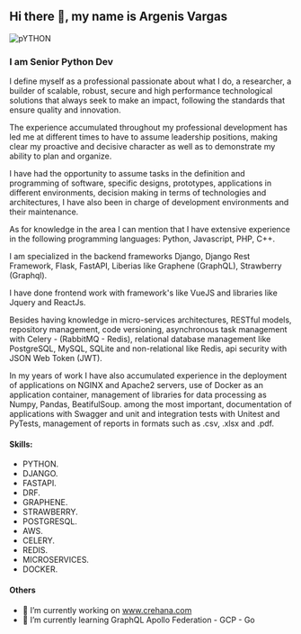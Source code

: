## Hi there 👋, my name is Argenis Vargas

![pYTHON](https://user-images.githubusercontent.com/33646049/199755303-5b520780-7da8-4a93-83d0-1136d302ccc1.png)

### I am Senior Python Dev

I define myself as a professional passionate about what I do, a researcher, a builder of scalable, robust, secure and high performance technological solutions that always seek to make an impact, following the standards that ensure quality and innovation.

The experience accumulated throughout my professional development has led me at different times to have to assume leadership positions, making clear my proactive and decisive character as well as to demonstrate my ability to plan and organize. 

I have had the opportunity to assume tasks in the definition and programming of software, specific designs, prototypes, applications in different environments, decision making in terms of technologies and architectures, I have also been in charge of development environments and their maintenance. 

As for knowledge in the area I can mention that I have extensive experience in the following programming languages: Python, Javascript, PHP, C++.

I am specialized in the backend frameworks Django, Django Rest Framework, Flask, FastAPI, Liberias like Graphene (GraphQL), Strawberry (Graphql). 

I have done frontend work with framework's like VueJS and libraries like Jquery and ReactJs.

Besides having knowledge in micro-services architectures, RESTful models, repository management, code versioning, asynchronous task management with Celery - (RabbitMQ - Redis), relational database management like PostgreSQL, MySQL, SQLite and non-relational like Redis, api security with JSON Web Token (JWT).

In my years of work I have also accumulated experience in the deployment of applications on NGINX and Apache2 servers, use of Docker as an application container, management of libraries for data processing as Numpy, Pandas, BeatifulSoup. among the most important, documentation of applications with Swagger and unit and integration tests with Unitest and PyTests, management of reports in formats such as .csv, .xlsx and .pdf.

#### Skills:

- PYTHON.
- DJANGO.
- FASTAPI.
- DRF.
- GRAPHENE.
- STRAWBERRY.
- POSTGRESQL.
- AWS.
- CELERY.
- REDIS.
- MICROSERVICES.
- DOCKER.

#### Others

- 🔭 I’m currently working on www.crehana.com 
- 🌱 I’m currently learning GraphQL Apollo Federation - GCP - Go 




